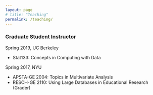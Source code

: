 ```yaml
---
layout: page
# title: "Teaching"
permalink: /teaching/
---
```


### Graduate Student Instructor
Spring 2019, UC Berkeley

* Stat133: Concepts in Computing with Data

Spring 2017, NYU

* APSTA-GE 2004: Topics in Multivariate Analysis
* RESCH-GE 2110: Using Large Databases in Educational Research (Grader)
